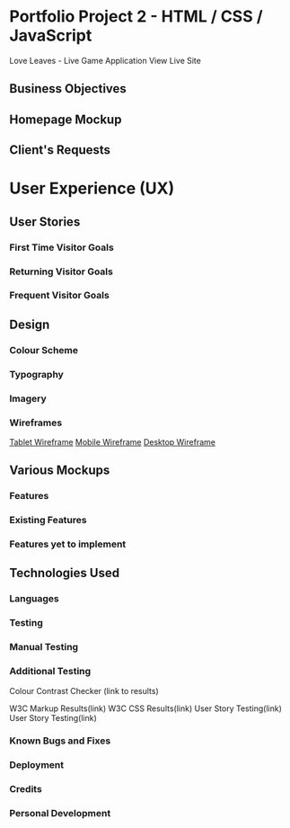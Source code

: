 # Portfolio Project 2 - HTML / CSS / JavaScript
Love Leaves - Live Game Application
View Live Site

## Business Objectives


## Homepage Mockup

## Client's Requests

# User Experience (UX)
## User Stories
### First Time Visitor Goals


### Returning Visitor Goals


### Frequent Visitor Goals


## Design
### Colour Scheme


### Typography



### Imagery



### Wireframes


[Tablet Wireframe](wireframes/tablet.md)
[Mobile Wireframe](wireframes/mobile.md)
[Desktop Wireframe](wireframes/desktop.md)


## Various Mockups

### Features
### Existing Features
### Features yet to implement

## Technologies Used
### Languages

### Testing


### Manual Testing

### Additional Testing


Colour Contrast Checker (link to results)



W3C Markup Results(link)
W3C CSS Results(link)
User Story Testing(link)
User Story Testing(link)

### Known Bugs and Fixes

### Deployment

### Credits

### Personal Development
